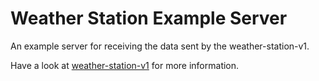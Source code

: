 # Weather Station Example Server
An example server for receiving the data sent by the weather-station-v1.

Have a look at [weather-station-v1](https://github.com/JanoschABR/weather-station-v1) for more information.
